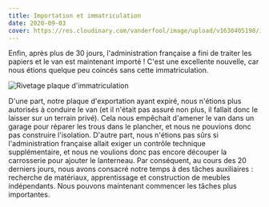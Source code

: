 ```yaml
---
title: Importation et immatriculation
date: 2020-09-03
cover: https://res.cloudinary.com/vanderfool/image/upload/v1630405198/immatriculation/immatriculation1_yl8hqb.jpg
---
```


Enfin, après plus de 30 jours, l'administration française a fini de traiter les papiers et le van est maintenant importé !
C'est une excellente nouvelle, car nous étions quelque peu coincés sans cette immatriculation.

![Rivetage plaque d'immatriculation](https://res.cloudinary.com/vanderfool/image/upload/v1630405198/immatriculation/immatriculation2_bxe0tu.jpg "Rivetage plaque d'immatriculation")

D'une part, notre plaque d'exportation ayant expiré, nous n'étions plus autorisés à conduire le van (et il n'était pas assuré non plus, il fallait donc le laisser sur un terrain privé).
Cela nous empêchait d'amener le van dans un garage pour réparer les trous dans le plancher, et nous ne pouvions donc pas construire l'isolation.
D'autre part, nous n'étions pas sûrs si l'administration française allait exiger un contrôle technique supplémentaire, et nous ne voulions donc pas encore découper la carrosserie pour ajouter le lanterneau.
Par conséquent, au cours des 20 derniers jours, nous avons consacré notre temps à des tâches auxiliaires : recherche de matériaux, apprentissage et construction de meubles indépendants.
Nous pouvons maintenant commencer les tâches plus importantes.
